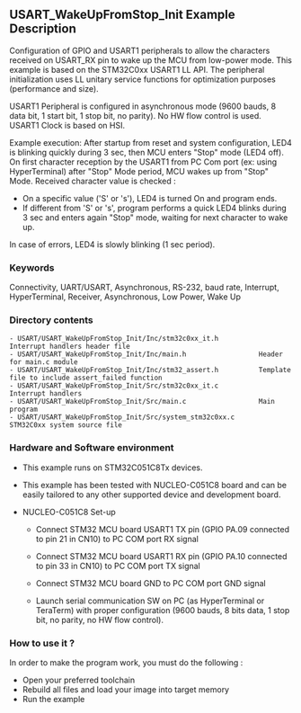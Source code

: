 ## <b>USART_WakeUpFromStop_Init Example Description</b>
  
Configuration of GPIO and USART1 peripherals to allow the characters received on USART_RX pin to wake up the MCU from low-power mode. 
This example is based on the STM32C0xx USART1 LL API. The peripheral 
initialization uses LL unitary service functions for optimization purposes (performance and size).

USART1 Peripheral is configured in asynchronous mode (9600 bauds, 8 data bit, 1 start bit, 1 stop bit, no parity).
No HW flow control is used.
USART1 Clock is based on HSI.

Example execution:
After startup from reset and system configuration, LED4 is blinking quickly during 3 sec,
then MCU  enters "Stop" mode (LED4 off).
On first  character reception by the USART1 from PC Com port (ex: using HyperTerminal)
after "Stop" Mode period, MCU wakes up from "Stop" Mode.
Received character value is checked :

- On a specific value ('S' or 's'), LED4 is turned On and program ends.
- If different from 'S' or 's', program performs a quick LED4 blinks during 3 sec and
  enters again "Stop" mode, waiting for next character to wake up.

In case of errors, LED4 is slowly blinking (1 sec period).

### <b>Keywords</b>

Connectivity, UART/USART, Asynchronous, RS-232, baud rate, Interrupt, HyperTerminal,
Receiver, Asynchronous, Low Power, Wake Up

### <b>Directory contents</b> 

    - USART/USART_WakeUpFromStop_Init/Inc/stm32c0xx_it.h          Interrupt handlers header file
    - USART/USART_WakeUpFromStop_Init/Inc/main.h                  Header for main.c module
    - USART/USART_WakeUpFromStop_Init/Inc/stm32_assert.h          Template file to include assert_failed function
    - USART/USART_WakeUpFromStop_Init/Src/stm32c0xx_it.c          Interrupt handlers
    - USART/USART_WakeUpFromStop_Init/Src/main.c                  Main program
    - USART/USART_WakeUpFromStop_Init/Src/system_stm32c0xx.c      STM32C0xx system source file

### <b>Hardware and Software environment</b>

  - This example runs on STM32C051C8Tx devices.
    
  - This example has been tested with NUCLEO-C051C8 board and can be
    easily tailored to any other supported device and development board.

  - NUCLEO-C051C8 Set-up
    - Connect STM32 MCU board USART1 TX pin (GPIO PA.09 connected to pin 21 in CN10)
      to PC COM port RX signal
    - Connect STM32 MCU board USART1 RX pin (GPIO PA.10 connected to pin 33 in CN10)
      to PC COM port TX signal
    - Connect STM32 MCU board GND to PC COM port GND signal

    - Launch serial communication SW on PC (as HyperTerminal or TeraTerm) with proper configuration 
      (9600 bauds, 8 bits data, 1 stop bit, no parity, no HW flow control). 

### <b>How to use it ?</b>

In order to make the program work, you must do the following :

 - Open your preferred toolchain
 - Rebuild all files and load your image into target memory
 - Run the example